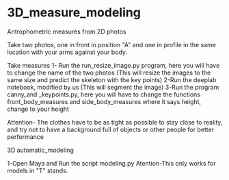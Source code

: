 # 3D_measure_modeling
Antrophometric measures from 2D photos 

Take two photos, one in front in position "A" and one in profile in the same location with your arms against your body.

Take measures
1- Run the run_resize_image.py program, here you will have to change the name of the two photos
(This will resize the images to the same size and predict the skeleton with the key points)
2-Run the deeplab notebook, modified by us (This will segment the image)
3-Run the program canny_and _keypoints.py, here you will have to change the functions front_body_measures and side_body_measures where it says height, change to your height

Attention- The clothes have to be as tight as possible to stay close to reality, and try not to have a background full of objects or other people for better performance

3D automatic_modeling

1-Open Maya and Run the script modeling.py 
Atention-This only works for  models in "T" stands. 
